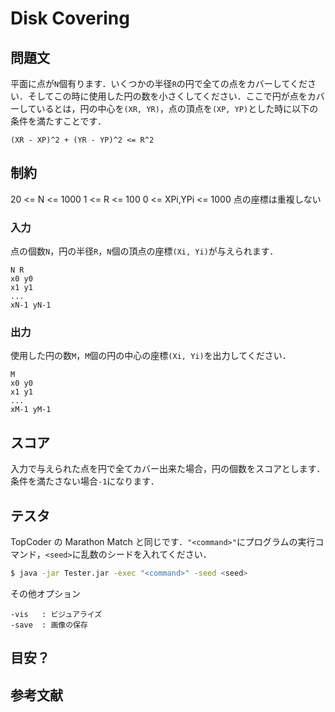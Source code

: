 # Disk Covering

## 問題文
平面に点が```N```個有ります．いくつかの半径```R```の円で全ての点をカバーしてください．そしてこの時に使用した円の数を小さくしてください．ここで円が点をカバーしているとは，円の中心を```(XR, YR)```，点の頂点を```(XP, YP)```とした時に以下の条件を満たすことです．
```
(XR - XP)^2 + (YR - YP)^2 <= R^2
```

## 制約
20 <= N <= 1000
1 <= R <= 100
0 <= XPi,YPi <= 1000
点の座標は重複しない

### 入力
点の個数```N```，円の半径```R```，```N```個の頂点の座標```(Xi, Yi)```が与えられます．
```
N R
x0 y0
x1 y1
...
xN-1 yN-1
```

### 出力
使用した円の数```M```，```M```個の円の中心の座標```(Xi, Yi)```を出力してください．
```
M
x0 y0
x1 y1
...
xM-1 yM-1
```

## スコア
入力で与えられた点を円で全てカバー出来た場合，円の個数をスコアとします．条件を満たさない場合```-1```になります．

## テスタ
TopCoder の Marathon Match と同じです．```"<command>"```にプログラムの実行コマンド，```<seed>```に乱数のシードを入れてください．
```sh
$ java -jar Tester.jar -exec "<command>" -seed <seed>
```
その他オプション
```
-vis   : ビジュアライズ
-save  : 画像の保存
```

## 目安？


##  参考文献

